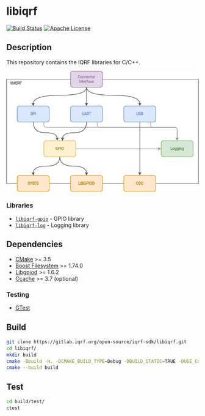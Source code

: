 # libiqrf

[![Build Status](https://gitlab.iqrf.org/open-source/iqrf-sdk/libiqrf/badges/master/pipeline.svg)](https://gitlab.iqrf.org/open-source/iqrf-sdk/libiqrf/pipelines)
[![Apache License](https://img.shields.io/badge/license-APACHE2-blue.svg)](LICENSE)

## Description

This repository contains the IQRF libraries for C/C++.

![Library schematics](images/libiqrf.drawio.png "Library schematics")

### Libraries

- [`libiqrf-gpio`](src/gpio) - GPIO library
- [`libiqrf-log`](src/log) - Logging library

## Dependencies

- [CMake](https://cmake.org/) >= 3.5
- [Boost Filesystem](https://www.boost.org/doc/libs/1_74_0/libs/filesystem/doc/index.htm) >= 1.74.0
- [Libgpiod](https://libgpiod.readthedocs.io/en/latest/index.html) >= 1.6.2
- [Ccache](https://ccache.dev/) >= 3.7 (optional)

### Testing
- [GTest](https://google.github.io/googletest/)

## Build

```bash
git clone https://gitlab.iqrf.org/open-source/iqrf-sdk/libiqrf.git
cd libiqrf/
mkdir build
cmake -Bbuild -H. -DCMAKE_BUILD_TYPE=Debug -DBUILD_STATIC=TRUE -DUSE_CCACHE=TRUE
cmake --build build
```

## Test

```bash
cd build/test/
ctest
```

